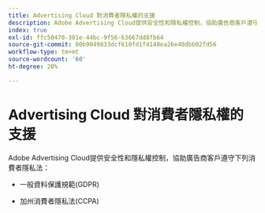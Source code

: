 ```yaml
---
title: Advertising Cloud 對消費者隱私權的支援
description: Adobe Advertising Cloud提供安全性和隱私權控制，協助廣告商客戶遵守消費者隱私權法。
index: true
exl-id: ffc50470-301e-44bc-9f56-63667dd8fb64
source-git-commit: 00b9049833dcf610fd1f4140ea26e40dbb02fd56
workflow-type: tm+mt
source-wordcount: '60'
ht-degree: 20%

---
```


# Advertising Cloud 對消費者隱私權的支援

Adobe Advertising Cloud提供安全性和隱私權控制，協助廣告商客戶遵守下列消費者隱私法：

* 一般資料保護規範(GDPR)

* 加州消費者隱私法(CCPA)
